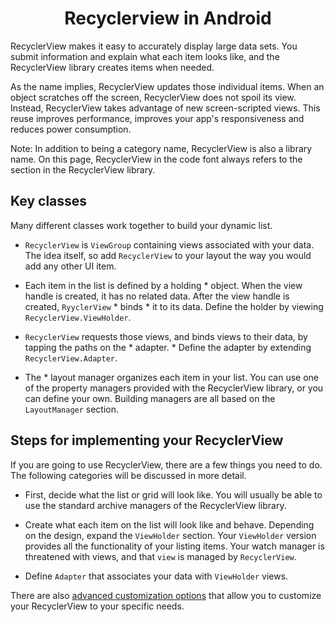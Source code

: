 # <div align=center> Recyclerview in Android </div>

RecyclerView makes it easy to accurately display large data sets. You submit information and explain what each item looks like, and the RecyclerView library creates items when needed.

As the name implies, RecyclerView updates those individual items. When an object scratches off the screen, RecyclerView does not spoil its view. Instead, RecyclerView takes advantage of new screen-scripted views. This reuse improves performance, improves your app's responsiveness and reduces power consumption.

Note: In addition to being a category name, RecyclerView is also a library name. On this page, RecyclerView in the code font always refers to the section in the RecyclerView library.

## Key classes

Many different classes work together to build your dynamic list.

- `RecyclerView` is `ViewGroup` containing views associated with your data. The idea itself, so add `RecyclerView` to your layout the way you would add any other UI item.

- Each item in the list is defined by a holding * object. When the view handle is created, it has no related data. After the view handle is created, `RyyclerView` * binds * it to its data. Define the holder by viewing `RecyclerView.ViewHolder`.
- `RecyclerView` requests those views, and binds views to their data, by tapping the paths on the * adapter. * Define the adapter by extending `RecyclerView.Adapter`.

- The * layout manager organizes each item in your list. You can use one of the property managers provided with the RecyclerView library, or you can define your own. Building managers are all based on the `LayoutManager` section.

## Steps for implementing your RecyclerView

If you are going to use RecyclerView, there are a few things you need to do. The following categories will be discussed in more detail.

- First, decide what the list or grid will look like. You will usually be able to use the standard archive managers of the RecyclerView library.

- Create what each item on the list will look like and behave. Depending on the design, expand the `ViewHolder` section. Your `ViewHolder` version provides all the functionality of your listing items. Your watch manager is threatened with views, and that `view` is managed by `RecyclerView`.

- Define `Adapter` that associates your data with `ViewHolder` views.

There are also [advanced customization options](https://developer.android.com/guide/topics/ui/layout/recyclerview-custom) that allow you to customize your RecyclerView to your specific needs.
